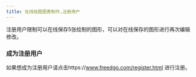 ```yaml
---
title: 在线绘图图表制作,注册用户
---
```


注册用户限制可以在线保存5张绘制的图形，可以对在线保存的图形进行再次编辑修改。
### 成为注册用户
如果想成为注册用户请点击https://www.freedgo.com/register.html 进行注册。

